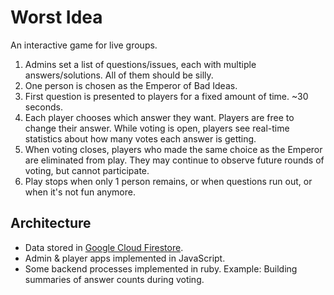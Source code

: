 # Worst Idea

An interactive game for live groups.

  1. Admins set a list of questions/issues, each with multiple answers/solutions.
     All of them should be silly.
  1. One person is chosen as the Emperor of Bad Ideas.
  1. First question is presented to players for a fixed amount of time. ~30 seconds.
  1. Each player chooses which answer they want. Players are free to change their
     answer. While voting is open, players see real-time statistics about how
     many votes each answer is getting.
  1. When voting closes, players who made the same choice as the Emperor are
     eliminated from play. They may continue to observe future rounds of voting,
     but cannot participate.
  1. Play stops when only 1 person remains, or when questions run out, or when
     it's not fun anymore.

## Architecture

  * Data stored in [Google Cloud Firestore](https://firebase.google.com/docs/firestore).
  * Admin & player apps implemented in JavaScript.
  * Some backend processes implemented in ruby. Example: Building summaries of
    answer counts during voting.
